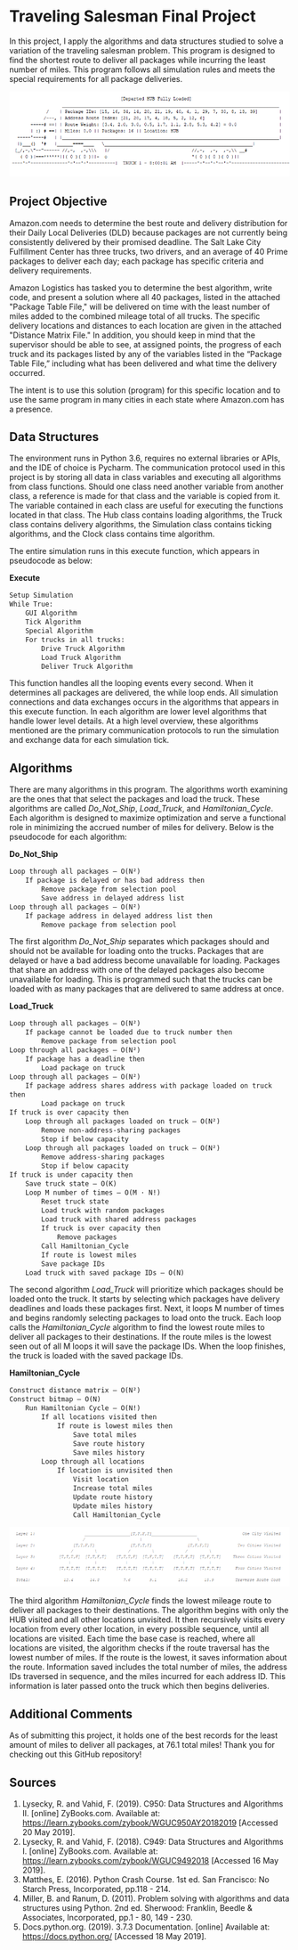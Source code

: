 # Traveling Salesman Final Project
In this project, I apply the algorithms and data structures studied to solve a variation of the traveling salesman problem. This program is designed to find the shortest route to deliver all packages while incurring the least number of miles. This program follows all simulation rules and meets the special requirements for all package deliveries.

<p align="center">
	<img src="supporting_files/Truck_1_Image.PNG"></img>
</p>

## Project Objective

Amazon.com needs to determine the best route and delivery distribution for their Daily Local Deliveries (DLD) because packages are not currently being consistently delivered by their promised deadline. The Salt Lake City Fulfillment Center has three trucks, two drivers, and an average of 40 Prime packages to deliver each day; each package has specific criteria and delivery requirements.

Amazon Logistics has tasked you to determine the best algorithm, write code, and present a solution where all 40 packages, listed in the attached "Package Table File," will be delivered on time with the least number of miles added to the combined mileage total of all trucks. The specific delivery locations and distances to each location are given in the attached "Distance Matrix File." In addition, you should keep in mind that the supervisor should be able to see, at assigned points, the progress of each truck and its packages listed by any of the variables listed in the “Package Table File,” including what has been delivered and what time the delivery occurred.

The intent is to use this solution (program) for this specific location and to use the same program in many cities in each state where Amazon.com has a presence.


## Data Structures

The environment runs in Python 3.6, requires no external libraries or APIs, and the IDE of choice is Pycharm. The communication protocol used in this project is by storing all data in class variables and executing all algorithms from class functions. Should one class need another variable from another class, a reference is made for that class and the variable is copied from it. The variable contained in each class are useful for executing the functions located in that class. The Hub class contains loading algorithms, the Truck class contains delivery algorithms, the Simulation class contains ticking algorithms, and the Clock class contains time algorithm.

The entire simulation runs in this execute function, which appears in pseudocode as below:


<b>Execute</b>
```
Setup Simulation
While True:
	GUI Algorithm
	Tick Algorithm
	Special Algorithm
	For trucks in all trucks:
		Drive Truck Algorithm
		Load Truck Algorithm
		Deliver Truck Algorithm
```

This function handles all the looping events every second. When it determines all packages are delivered, the while loop ends. All simulation connections and data exchanges occurs in the algorithms that appears in this execute function. In each algorithm are lower level algorithms that handle lower level details. At a high level overview, these algorithms mentioned are the primary communication protocols to run the simulation and exchange data for each simulation tick.

## Algorithms

There are many algorithms in this program. The algorithms worth examining are the ones that that select the packages and load the truck. These algorithms are called <i>Do_Not_Ship</i>, <i>Load_Truck</i>, and <i>Hamiltonian_Cycle</i>. Each algorithm is designed to maximize optimization and serve a functional role in minimizing the accrued number of miles for delivery. Below is the pseudocode for each algorithm:


<b>Do_Not_Ship</b>
```
Loop through all packages – O(N²)
	If package is delayed or has bad address then
		Remove package from selection pool
		Save address in delayed address list
Loop through all packages – O(N²)
	If package address in delayed address list then
		Remove package from selection pool
```

The first algorithm <i>Do_Not_Ship</i> separates which packages should and should not be available for loading onto the trucks. Packages that are delayed or have a bad address become unavailable for loading. Packages that share an address with one of the delayed packages also become unavailable for loading. This is programmed such that the trucks can be loaded with as many packages that are delivered to same address at once.


<b>Load_Truck</b>
```
Loop through all packages – O(N²)
	If package cannot be loaded due to truck number then
		Remove package from selection pool
Loop through all packages – O(N²)
	If package has a deadline then
		Load package on truck
Loop through all packages – O(N²)
	If package address shares address with package loaded on truck then
		Load package on truck
If truck is over capacity then
	Loop through all packages loaded on truck – O(N²)
		Remove non-address-sharing packages
		Stop if below capacity
	Loop through all packages loaded on truck – O(N²)
		Remove address-sharing packages
		Stop if below capacity
If truck is under capacity then
	Save truck state – O(K)
	Loop M number of times – O(M · N!)
		Reset truck state
		Load truck with random packages
		Load truck with shared address packages
		If truck is over capacity then
			Remove packages
		Call Hamiltonian_Cycle
		If route is lowest miles
		Save package IDs
	Load truck with saved package IDs – O(N)
```

The second algorithm <i>Load_Truck</i> will prioritize which packages should be loaded onto the truck. It starts by selecting which packages have delivery deadlines and loads these packages first. Next, it loops M number of times and begins randomly selecting packages to load onto the truck. Each loop calls the <i>Hamiltonian_Cycle</i> algorithm to find the lowest route miles to deliver all packages to their destinations. If the route miles is the lowest seen out of all M loops it will save the package IDs. When the loop finishes, the truck is loaded with the saved package IDs.


<b>Hamiltonian_Cycle</b>
```
Construct distance matrix – O(N²)
Construct bitmap – O(N)
	Run Hamiltonian Cycle – O(N!)
		If all locations visited then
			If route is lowest miles then
				Save total miles
				Save route history
				Save miles history
		Loop through all locations
			If location is unvisited then
				Visit location
				Increase total miles
				Update route history
				Update miles history
				Call Hamiltonian_Cycle
```

<p align="center">
	<img src="supporting_files/Recursion_Snipit.PNG"></img>
</p>

The third algorithm <i>Hamiltonian_Cycle</i> finds the lowest mileage route to deliver all packages to their destinations. The algorithm begins with only the HUB visited and all other locations unvisited. It then recursively visits every location from every other location, in every possible sequence, until all locations are visited. Each time the base case is reached, where all locations are visited, the algorithm checks if the route traversal has the lowest number of miles. If the route is the lowest, it saves information about the route. Information saved includes the total number of miles, the address IDs traversed in sequence, and the miles incurred for each address ID. This information is later passed onto the truck which then begins deliveries.

## Additional Comments

As of submitting this project, it holds one of the best records for the least amount of miles to deliver all packages, at 76.1 total miles! Thank you for checking out this GitHub repository!

## Sources
1.	Lysecky, R. and Vahid, F. (2019). C950: Data Structures and Algorithms II. [online] ZyBooks.com. Available at: 	https://learn.zybooks.com/zybook/WGUC950AY20182019 [Accessed 20 May 2019].
2.	Lysecky, R. and Vahid, F. (2018). C949: Data Structures and Algorithms I. [online] ZyBooks.com. Available at: 	https://learn.zybooks.com/zybook/WGUC9492018 [Accessed 16 May 2019].
3.	Matthes, E. (2016). Python Crash Course. 1st ed. San Francisco: No Starch Press, Incorporated, pp.118 - 214.
4.	Miller, B. and Ranum, D. (2011). Problem solving with algorithms and data structures using Python. 2nd ed. 	Sherwood: Franklin, Beedle & Associates, Incorporated, pp.1 - 80, 149 - 230.
5.	Docs.python.org. (2019). 3.7.3 Documentation. [online] Available at: https://docs.python.org/ [Accessed 18 May 	2019].
